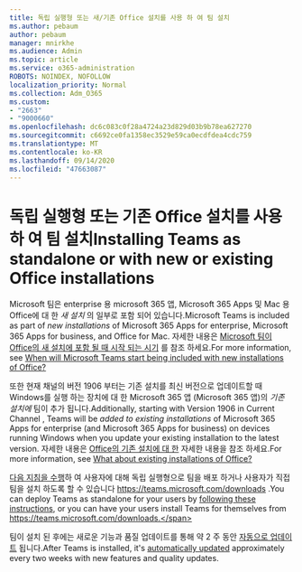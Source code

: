 ```yaml
---
title: 독립 실행형 또는 새/기존 Office 설치를 사용 하 여 팀 설치
ms.author: pebaum
author: pebaum
manager: mnirkhe
ms.audience: Admin
ms.topic: article
ms.service: o365-administration
ROBOTS: NOINDEX, NOFOLLOW
localization_priority: Normal
ms.collection: Adm_O365
ms.custom:
- "2663"
- "9000660"
ms.openlocfilehash: dc6c083c0f28a4724a23d829d03b9b78ea627270
ms.sourcegitcommit: c6692ce0fa1358ec3529e59ca0ecdfdea4cdc759
ms.translationtype: MT
ms.contentlocale: ko-KR
ms.lasthandoff: 09/14/2020
ms.locfileid: "47663087"
---
```

# <a name="installing-teams-as-standalone-or-with-new-or-existing-office-installations"></a><span data-ttu-id="69dcb-102">독립 실행형 또는 기존 Office 설치를 사용 하 여 팀 설치</span><span class="sxs-lookup"><span data-stu-id="69dcb-102">Installing Teams as standalone or with new or existing Office installations</span></span>

<span data-ttu-id="69dcb-103">Microsoft 팀은 enterprise 용 microsoft 365 앱, Microsoft 365 Apps 및 Mac 용 Office에 대 한 *새 설치* 의 일부로 포함 되어 있습니다.</span><span class="sxs-lookup"><span data-stu-id="69dcb-103">Microsoft Teams is included as part of *new installations* of Microsoft 365 Apps for enterprise, Microsoft 365 Apps for business, and Office for Mac.</span></span> <span data-ttu-id="69dcb-104">자세한 내용은 [Microsoft 팀이 Office의 새 설치에 포함 될 때 시작 되는 시기](https://docs.microsoft.com/deployoffice/teams-install#when-will-microsoft-teams-start-being-included-with-new-installations-of-microsoft-365-apps) 를 참조 하세요.</span><span class="sxs-lookup"><span data-stu-id="69dcb-104">For more information, see [When will Microsoft Teams start being included with new installations of Office?](https://docs.microsoft.com/deployoffice/teams-install#when-will-microsoft-teams-start-being-included-with-new-installations-of-microsoft-365-apps)</span></span>

<span data-ttu-id="69dcb-105">또한 현재 채널의 버전 1906 부터는 기존 설치를 최신 버전으로 업데이트할 때 Windows를 실행 하는 장치에 대 한 Microsoft 365 앱 (Microsoft 365 앱)의 *기존 설치에* 팀이 추가 됩니다.</span><span class="sxs-lookup"><span data-stu-id="69dcb-105">Additionally, starting with Version 1906 in Current Channel , Teams will be *added to existing installations* of Microsoft 365 Apps for enterprise (and Microsoft 365 Apps for business) on devices running Windows when you update your existing installation to the latest version.</span></span> <span data-ttu-id="69dcb-106">자세한 내용은 [Office의 기존 설치에 대 한](https://docs.microsoft.com/deployoffice/teams-install#what-about-existing-installations-of-microsoft-365-apps) 자세한 내용을 참조 하세요.</span><span class="sxs-lookup"><span data-stu-id="69dcb-106">For more information, see [What about existing installations of Office?](https://docs.microsoft.com/deployoffice/teams-install#what-about-existing-installations-of-microsoft-365-apps)</span></span>

<span data-ttu-id="69dcb-107">[다음 지침을 수행](https://docs.microsoft.com/MicrosoftTeams/msi-deployment)하 여 사용자에 대해 독립 실행형으로 팀을 배포 하거나 사용자가 직접 팀을 설치 하도록 할 수 있습니다 https://teams.microsoft.com/downloads .</span><span class="sxs-lookup"><span data-stu-id="69dcb-107">You can deploy Teams as standalone for your users by [following these instructions](https://docs.microsoft.com/MicrosoftTeams/msi-deployment),  or you can have your users install Teams for themselves from https://teams.microsoft.com/downloads.</span></span>

<span data-ttu-id="69dcb-108">팀이 설치 된 후에는 새로운 기능과 품질 업데이트를 통해 약 2 주 동안 [자동으로 업데이트](https://docs.microsoft.com/deployoffice/teams-install#feature-and-quality-updates-for-microsoft-teams) 됩니다.</span><span class="sxs-lookup"><span data-stu-id="69dcb-108">After Teams is installed, it's [automatically updated](https://docs.microsoft.com/deployoffice/teams-install#feature-and-quality-updates-for-microsoft-teams) approximately every two weeks with new features and quality updates.</span></span> 

